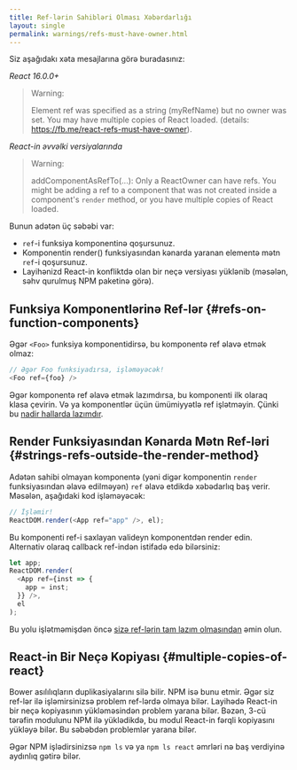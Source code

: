 ```yaml
---
title: Ref-lərin Sahibləri Olması Xəbərdarlığı
layout: single
permalink: warnings/refs-must-have-owner.html
---
```


Siz aşağıdakı xəta mesajlarına görə buradasınız:

*React 16.0.0+*
> Warning:
>
> Element ref was specified as a string (myRefName) but no owner was set. You may have multiple copies of React loaded. (details: https://fb.me/react-refs-must-have-owner).

*React-in əvvəlki versiyalarında*
> Warning:
>
> addComponentAsRefTo(...): Only a ReactOwner can have refs. You might be adding a ref to a component that was not created inside a component's `render` method, or you have multiple copies of React loaded.

Bunun adətən üç səbəbi var:

- `ref`-i funksiya komponentinə qoşursunuz.
- Komponentin render() funksiyasından kənarda yaranan elementə mətn `ref`-i qoşursunuz.
- Layihənizd React-in konfliktdə olan bir neçə versiyası yüklənib (məsələn, səhv qurulmuş NPM paketinə görə).

## Funksiya Komponentlərinə Ref-lər {#refs-on-function-components}

Əgər `<Foo>` funksiya komponentidirsə, bu komponentə ref əlavə etmək olmaz:

```js
// Əgər Foo funksiyadırsa, işləməyəcək!
<Foo ref={foo} />
```

Əgər komponentə ref əlavə etmək lazımdırsa, bu komponenti ilk olaraq klasa çevirin. Və ya komponentlər üçün ümümiyyətlə ref işlətməyin. Çünki bu [nadir hallarda lazımdır](/docs/refs-and-the-dom.html#when-to-use-refs).

## Render Funksiyasından Kənarda Mətn Ref-ləri {#strings-refs-outside-the-render-method}

Adətən sahibi olmayan komponentə (yəni digər komponentin `render` funksiyasından əlavə edilməyən) `ref` əlavə etdikdə xəbədarlıq baş verir. Məsələn, aşağıdaki kod işləməyəcək:

```js
// İşləmir!
ReactDOM.render(<App ref="app" />, el);
```

Bu komponenti ref-i saxlayan valideyn komponentdən render edin. Alternativ olaraq callback ref-indən istifadə edə bilərsiniz:

```js
let app;
ReactDOM.render(
  <App ref={inst => {
    app = inst;
  }} />,
  el
);
```

Bu yolu işlətməmişdən öncə [sizə ref-lərin tam lazım olmasından](/docs/refs-and-the-dom.html#when-to-use-refs) əmin olun.

## React-in Bir Neçə Kopiyası {#multiple-copies-of-react}

Bower asılılıqların duplikasiyalarını silə bilir. NPM isə bunu etmir. Əgər siz ref-lər ilə işləmirsinizsə problem ref-lərdə olmaya bilər. Layihədə React-in bir neçə kopiyasının yükləməsindən problem yarana bilər. Bəzən, 3-cü tərəfin modulunu NPM ilə yüklədikdə, bu modul React-in fərqli kopiyasını yükləyə bilər. Bu səbəbdən problemlər yarana bilər.

Əgər NPM işlədirsinizsə `npm ls` və ya `npm ls react` əmrləri nə baş verdiyinə aydınlıq gətirə bilər.
